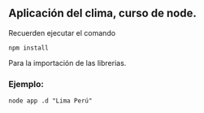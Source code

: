 ## Aplicación del clima, curso de node.

Recuerden ejecutar el comando
```
npm install
```
Para la importación de las librerias.

### Ejemplo: 
```
node app .d "Lima Perú"
```